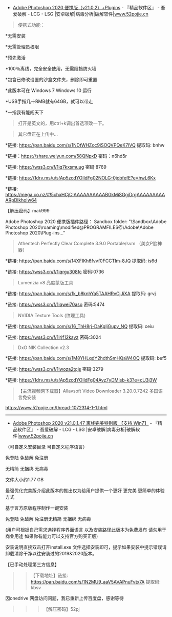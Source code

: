 - [Adobe Photoshop 2020 便携版（v21.0.2）+Plugins](https://www.52pojie.cn/thread-1087960-1-1.html) - 『精品软件区』 - 吾爱破解 - LCG - LSG |安卓破解|病毒分析|破解软件|www.52pojie.cn  

> 便携式功能：

*无需安装

*无需管理员权限

*预先激活

*100％离线，完全安全使用，无需阻挡防火墙

*包含已修改设置的沙盒文件夹，删除即可重置

*此版本可在 Windows 7 Windows 10 运行

*USB手指几十RMB就有64GB，就可以带走

*一指我有能闯天下

> 打开是英文的，用ctrl+k调出首选项改一下。

> 其它盘正在上传中…

*链接: https://pan.baidu.com/s/1NDtWHZoc9iSOQVPQeK7lVQ 提取码: bnhw

*链接：https://share.weiyun.com/58QNpxD 密码：n6hd5r

*链接: https://wss3.cn/f/1iq7kxsmuug 密码:8769

*链接: https://1drv.ms/u/s!Ap5zcdYOIldFg02NOLG-0jobfefE?e=hwL6Kx

*链接: https://mega.co.nz/#!5chxHCjC!AAAAAAAAAABGkMiSGgjDrgAAAAAAAAAARpDIkhoIw64

【解压密码】mak999


Adobe Photoshop 2020 便携版插件路径： Sandbox folder: "\Sandbox\Adobe Photoshop 2020\roaming\modified\@PROGRAMFILES@\Adobe\Adobe Photoshop 2020\Plug-ins\..."   

> Athentech Perfectly Clear Complete 3.9.0 Portable/svm （美女P脸神器）

*链接: https://pan.baidu.com/s/14XFIKh6fvvf0FCCTIm-8JQ 提取码: is6d

*链接: https://wss3.cn/f/1iqrgu308fc 密码:0736


> Lumenzia v8  亮度蒙版工具   

*链接: https://pan.baidu.com/s/1k_b8knhYa5TAAHRvCjJiXA 提取码: grvj

*链接: https://wss3.cn/f/1iqwei70aso 密码:5474


> NVIDIA Texture Tools (纹理工具)

*链接: https://pan.baidu.com/s/16_ThH8rj-DaKgIjGupv_NQ 提取码: ceiu

*链接: https://wss3.cn/f/1irjf12kayz 密码:3024

> DxO NIK Collection v2.3

*链接: https://pan.baidu.com/s/1M8YHLqdY2hdthSmHQaW4OQ 提取码: bef5

*链接: https://wss3.cn/f/1iwoza2tqjs 密码:3279

*链接: https://1drv.ms/u/s!Ap5zcdYOIldFg04Avz7yDMisb-k3?e=cU3j3W


> 【主流视频网下载器】Allavsoft Video Downloader 3.20.0.7242 多国语言免安装

   https://www.52pojie.cn/thread-1072314-1-1.html

------------------------------------------------------------------------------------------------------------------------

- [Adobe Photoshop 2020 v21.0.1.47 离线完美特别版 【支持 Win7】](https://www.52pojie.cn/forum.php?mod=viewthread&tid=1058206&ctid=1668) - 『精品软件区』 - 吾爱破解 - LCG - LSG |安卓破解|病毒分析|破解软件|www.52pojie.cn 

（可自定义安装目录  可自定义程序语言）

免登陆 免破解 免注册

无精简 无捆绑 无病毒

文件大小约1.77 GB

最强优化完美版介绍此版本的推出仅为给用户提供一个更好 更完美 更简单的体验方式

基于言方原版程序制作一键安装

免登陆 免破解 免注册无精简 无捆绑 无病毒

 (用户可根据自己需求选择程序界面语言 以及安装路径此版本为免费发布 请勿用于商业用途 如果你有能力可以支持官方购买正版)
 
 安装说明直接双击打开install.exe 文件选择安装即可，提示如果安装中提示错误请卸载清除干净以往安装过的2019&2020版本。

【已手动处理第三方信息】

>> 【下载地址】链接: https://pan.baidu.com/s/1N2MU9_aaV5AVAPnuFvtx7A 提取码: kbsv

因onedrive 网盘访问问题，我已重新上传百度盘，感谢等待

>>>【解压密码】52pj
